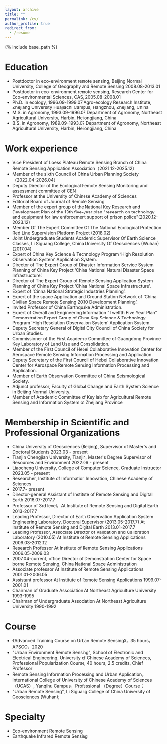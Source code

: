 ```yaml
---
layout: archive
title: ""
permalink: /cv/
author_profile: true
redirect_from:
  - /resume
---
```


{% include base_path %}

Education
======
* Postdoctor in eco-environment remote sensing, Beijing Normal University, College of Geography and Remote Sensing        2008.08-2013.01
* Postdoctor in eco-environment remote sensing, Research Center for Eco-environmental Sciences, CAS,           2005.08-2008.01
* Ph.D. in ecology,                         1996.09-1999.07
Agro-ecology Research Institute, Zhejiang University Huajiachi Campus, 
	Hangzhou, Zhejiang, China
* M.S. in Agronomy,                    		1993.09-1996.07
	Department of Agronomy, Northeast Agricultural University, 
	Harbin, Heilongjiang, China
* B.S. in Agronomy,         			            1989.09-1993.07
	Department of Agronomy, Northeast Agricultural University, 
	Harbin, Heilongjiang, China






Work experience  
======
*	Vice President of Loess Plateau Remote Sensing Branch of China Remote Sensing Application Association（2021.12-2025.12）
*	Member of the sixth Council of China Urban Planning Society（2022.04-2026.04）
*	Deputy Director of the Ecological Remote Sensing Monitoring and assessment committee of CEN
*	Professor at the University of Chinese Academy of Sciences
*	Editorial Board of Journal of Remote Sensing
*	Member of the expert group of the National Key Research and Development Plan of the 13th five-year plan "research on technology and equipment for law enforcement support of prison police"(2020.12-2023.12)
*	Member Of The Expert Committee Of The National Ecological Protection Red Line Supervision Platform Project (2018.02)
*	Joint Undergraduate Students Academic Supervisor Of Earth Science Classes, Li Siguang College, China University Of Geosciences (Wuhan) (2017.04)
*	Expert of China Key Science & Technology Program ‘High Resolution Observation System’ Application System.
*	Director of The Expert Group of Disaster Information Service System Planning of China Key Project ‘China National Natural Disaster Space Infrastructure’.
*	Director of The Expert Group of Remote Sensing Application System Planning of China Key Project ‘China National Space Infrastructure’.
*	Expert of ‘Cinna National Strategic Industries Planning’.
*	Expert of the space Application and Ground Station Network of ‘China Civilian Space Remote Sensing 2030 Development Planning’.
*	Invited Professor of China Earthquake Administration.
*	Expert of Overall and Engineering Information "Twelfth Five Year Plan" Demonstration Expert Group of China Key Science & Technology Program ‘High Resolution Observation System’ Application System.
*	Deputy Secretary General of Digital City Council of China Society for Urban Studies. 
*	Commissioner of the First Academic Committee of Guangdong Province Key Laboratory of Land Use and Consolidation.
*	Member of the First Council of Hebei Collaborative Innovation Center for Aerospace Remote Sensing Information Processing and Application.
*	Deputy Secretary of the First Council of Hebei Collaborative Innovation Center for Aerospace Remote Sensing Information Processing and Application.
*	Member of Earth Observation Committee of China Seismological Society.
*	Adjunct professor, Faculty of Global Change and Earth System Science in Beijing Normal University.
*	Member of Academic Committee of Key lab for Agricultural Remote Sensing and Information System of Zhejiang Province



Membership in Scientific and Professional Organizations
======
* China University of Geosciences (Beijing), Supervisor of Master's and Doctoral Students 2023.03 - present
* Tianjin Chengjian University, Tianjin, Master's Degree Supervisor of Resources and Environment 2022.06 - present
* Liaocheng University, College of Computer Science, Graduate Instructor 2023.05 - present
* Researcher, Institute of Information Innovation, Chinese Academy of Sciences 
* 2017.7- present
* Director-general Assistant of Institute of Remote Sensing and Digital Earth                           2016.07-2017.7
* Professor of 3rd level，At Institute of Remote Sensing and Digital Earth         2013-2017.7
* Leading Professor, Director of Earth Observation Application System Engineering Laboratory, Doctoral Supervisor (2013.05-2017.7)
   At Institute of Remote Sensing and Digital Earth         2013.01-2017.7
* Leading Professor, Associate Director of Validation and Calibration Laboratory (2010.05)
   At Institute of Remote Sensing Applications             2009.03-2012.12
* Research Professor
   At Institute of Remote Sensing Applications             2006.05-2009.03
* 2007.04-current, office Director of Demonstration Center for Space borne Remote Sensing, China National Space Administration 
* Associate professor
At Institute of Remote Sensing Applications             2001.01-2006.05
* Assistant professor
At Institute of Remote Sensing Applications             1999.07-2001.01
* Chairman of Graduate Association
   At Northeast Agriculture University                   1993-1995
* Chairman of Undergraduate Association
   At Northeast Agriculture University                   1990-1992


  
Course
======
*	《Advanced Training Course on Urban Remote Sensing》，35 hours，APSCO，2020
*	"Urban Environment Remote Sensing", School of Electronic and Electrical Engineering, University of Chinese Academy of Sciences, Professional Popularization Course, 40 hours, 2.5 credits, Chief Professor
*	Remote Sensing Information Processing and Urban Application，International College of University of Chinese Academy of Sciences（UCAS）, Yanqihu Campus，Professional （Degree）Course；
*	"Urban Remote Sensing", Li Siguang College of China University of Geosciences (Wuhan);


  
Specialty
======
*	Eco-environment Remote Sensing
*	Earthquake Infrared Remote Sensing
  
